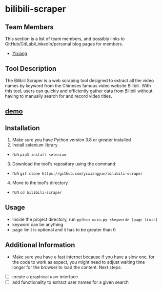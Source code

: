 # bilibili-scraper
## Team Members
This section is a list of team members, and possibly links to GitHub/GitLab/LinkedIn/personal blog pages for members.
- [Yixiang](https://github.com/yixiangyin/)
## Tool Description
The Bilibili Scraper is a web scraping tool designed to extract all the video names by keyword from the Chineses famous video website Bilibili.
With this tool, users can quickly and efficiently gather data from Bilibili without having to manually search for and record video titles.
## [demo](https://youtu.be/hf9k6s7N2vE)
## Installation
1. Make sure you have Python version 3.8 or greater installed
2. Install selenium library
- run `pip3 install selenium`
3. Download the tool's repository using the command:
- run `git clone https://github.com/yixiangyin/bilibili-scraper`
4. Move to the tool's directory 
- run `cd bilibili-scraper`

## Usage
- Inside the project directory, run `python main.py <keyword> [page limit]`
- keyword can be anything
- page limit is optional and it has to be greater than 0

## Additional Information
- Make sure you have a fast internet because if you have a slow one, for the code to work as expect, you might need to adjust waiting time longer for the browser to load the content.
Next steps:
- [ ] create a graphical user interface
- [ ] add functionality to extract user names for a given search
